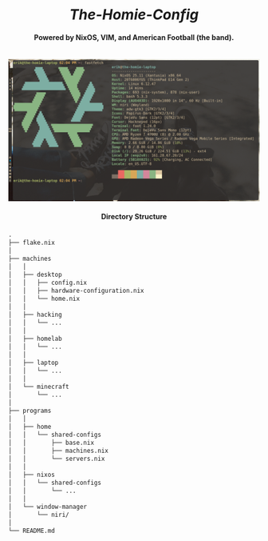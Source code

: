 <div align="center">
    <h1><i>The-Homie-Config</i></h1>
    <h4>Powered by NixOS, VIM, and American Football (the band).</h4>
</div>

<div>
    <br> <img src="./programs/files/screenshot.png" alt="Loading bruh chill for 1 sec...">
</div>

<div align="center">
    <h4>Directory Structure</h4>
</div>

```
.
├── flake.nix
│
├── machines
│   │
│   ├── desktop
│   │   ├── config.nix
│   │   ├── hardware-configuration.nix
│   │   └── home.nix
│   │
│   ├── hacking
│   │   └── ...
│   │
│   ├── homelab
│   │   └── ...        
│   │
│   ├── laptop
│   │   └── ...    
│   │
│   └── minecraft
│       └── ...  
│
├── programs
│   │
│   ├── home
│   │   └── shared-configs
│   │       ├── base.nix
│   │       ├── machines.nix
│   │       └── servers.nix
│   │
│   ├── nixos
│   │   └── shared-configs
│   │       └── ... 
│   │
│   └── window-manager
│       └── niri/
│ 
└── README.md
```

